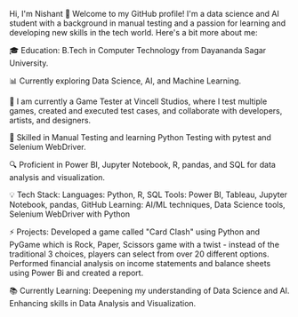 Hi, I'm Nishant 👋
Welcome to my GitHub profile! I'm a data science and AI student with a background in manual testing and a passion for learning and developing new skills in the tech world. Here's a bit more about me:

🎓 Education: B.Tech in Computer Technology from Dayananda Sagar University.

📊 Currently exploring Data Science, AI, and Machine Learning.

💼 I am currently a Game Tester at Vincell Studios, where I test multiple games, created and executed test cases, and collaborate with developers, artists, and designers.

🧪 Skilled in Manual Testing and learning Python Testing with pytest and Selenium WebDriver.

🔍 Proficient in Power BI, Jupyter Notebook, R, pandas, and SQL for data analysis and visualization.

💡 Tech Stack:
Languages: Python, R, SQL
Tools: Power BI, Tableau, Jupyter Notebook, pandas, GitHub
Learning: AI/ML techniques, Data Science tools, Selenium WebDriver with Python

⚡ Projects:
Developed a game called "Card Clash" using Python and PyGame which is Rock, Paper, Scissors game with a twist - instead of the traditional 3 choices, players can select from over 20 different options.
Performed financial analysis on income statements and balance sheets using Power Bi and created a report.

📚 Currently Learning:
Deepening my understanding of Data Science and AI.
Enhancing skills in Data Analysis and Visualization.
